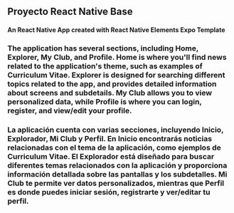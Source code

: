 ## Proyecto React Native Base
#### An React Native App created with React Native Elements Expo Template

### The application has several sections, including Home, Explorer, My Club, and Profile. Home is where you'll find news related to the application's theme, such as examples of Curriculum Vitae. Explorer is designed for searching different topics related to the app, and provides detailed information about screens and subdetails. My Club allows you to view personalized data, while Profile is where you can login, register, and view/edit your profile.

### La aplicación cuenta con varias secciones, incluyendo Inicio, Explorador, Mi Club y Perfil. En Inicio encontrarás noticias relacionadas con el tema de la aplicación, como ejemplos de Curriculum Vitae. El Explorador está diseñado para buscar diferentes temas relacionados con la aplicación y proporciona información detallada sobre las pantallas y los subdetalles. Mi Club te permite ver datos personalizados, mientras que Perfil es donde puedes iniciar sesión, registrarte y ver/editar tu perfil.
